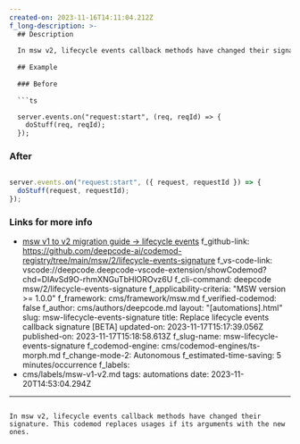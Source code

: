 ```yaml
---
created-on: 2023-11-16T14:11:04.212Z
f_long-description: >-
  ## Description
  
  In msw v2, lifecycle events callback methods have changed their signature. This codemod replaces usages if its arguments with the new ones.
  
  ## Example
  
  ### Before
  
  ```ts

  server.events.on("request:start", (req, reqId) => {
    doStuff(req, reqId);
  });

  ```
  
  ### After
  
  ```ts

  server.events.on("request:start", ({ request, requestId }) => {
    doStuff(request, requestId);
  });

  ```

  ### Links for more info

  -   [msw v1 to v2 migration guide -> lifecycle events](https://mswjs.io/docs/migrations/1.x-to-2.x/#life-cycle-events)
f_github-link: https://github.com/deepcode-ai/codemod-registry/tree/main/msw/2/lifecycle-events-signature
f_vs-code-link: vscode://deepcode.deepcode-vscode-extension/showCodemod?chd=DIAvSd9O-rhmXNGuTbHlOROvz6U
f_cli-command: deepcode msw/2/lifecycle-events-signature
f_applicability-criteria: "MSW version >= 1.0.0"
f_framework: cms/framework/msw.md
f_verified-codemod: false
f_author: cms/authors/deepcode.md
layout: "[automations].html"
slug: msw-lifecycle-events-signature
title: Replace lifecycle events callback signature [BETA]
updated-on: 2023-11-17T15:17:39.056Z
published-on: 2023-11-17T15:18:58.613Z
f_slug-name: msw-lifecycle-events-signature
f_codemod-engine: cms/codemod-engines/ts-morph.md
f_change-mode-2: Autonomous
f_estimated-time-saving: 5 minutes/occurrence
f_labels:
  - cms/labels/msw-v1-v2.md
tags: automations
date: 2023-11-20T14:53:04.294Z
---
```

In msw v2, lifecycle events callback methods have changed their signature. This codemod replaces usages if its arguments with the new ones.